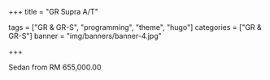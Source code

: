 +++
title = "GR Supra A/T"

tags = ["GR & GR-S", "programming", "theme", "hugo"]
categories = ["GR & GR-S"]
banner = "img/banners/banner-4.jpg"

+++

Sedan from RM 655,000.00
